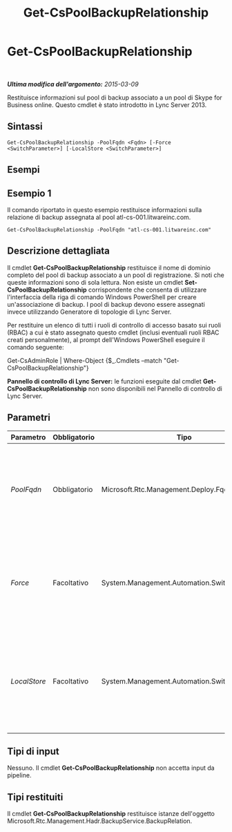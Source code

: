 ﻿---
title: Get-CsPoolBackupRelationship
TOCTitle: Get-CsPoolBackupRelationship
ms:assetid: 230bbb04-b4cb-410f-8284-00740558655d
ms:mtpsurl: https://technet.microsoft.com/it-it/library/JJ204745(v=OCS.15)
ms:contentKeyID: 49299932
ms.date: 08/24/2015
mtps_version: v=OCS.15
ms.translationtype: HT
---

# Get-CsPoolBackupRelationship

 

_**Ultima modifica dell'argomento:** 2015-03-09_

Restituisce informazioni sul pool di backup associato a un pool di Skype for Business online. Questo cmdlet è stato introdotto in Lync Server 2013.

## Sintassi

    Get-CsPoolBackupRelationship -PoolFqdn <Fqdn> [-Force <SwitchParameter>] [-LocalStore <SwitchParameter>]

## Esempi

## Esempio 1

Il comando riportato in questo esempio restituisce informazioni sulla relazione di backup assegnata al pool atl-cs-001.litwareinc.com.

    Get-CsPoolBackupRelationship -PoolFqdn "atl-cs-001.litwareinc.com"

## Descrizione dettagliata

Il cmdlet **Get-CsPoolBackupRelationship** restituisce il nome di dominio completo del pool di backup associato a un pool di registrazione. Si noti che queste informazioni sono di sola lettura. Non esiste un cmdlet **Set-CsPoolBackupRelationship** corrispondente che consenta di utilizzare l'interfaccia della riga di comando Windows PowerShell per creare un'associazione di backup. I pool di backup devono essere assegnati invece utilizzando Generatore di topologie di Lync Server.

Per restituire un elenco di tutti i ruoli di controllo di accesso basato sui ruoli (RBAC) a cui è stato assegnato questo cmdlet (inclusi eventuali ruoli RBAC creati personalmente), al prompt dell'Windows PowerShell eseguire il comando seguente:

Get-CsAdminRole | Where-Object {$\_.Cmdlets –match "Get-CsPoolBackupRelationship"}

**Pannello di controllo di Lync Server:** le funzioni eseguite dal cmdlet **Get-CsPoolBackupRelationship** non sono disponibili nel Pannello di controllo di Lync Server.

## Parametri


<table>
<colgroup>
<col style="width: 25%" />
<col style="width: 25%" />
<col style="width: 25%" />
<col style="width: 25%" />
</colgroup>
<thead>
<tr class="header">
<th>Parametro</th>
<th>Obbligatorio</th>
<th>Tipo</th>
<th>Descrizione</th>
</tr>
</thead>
<tbody>
<tr class="odd">
<td><p><em>PoolFqdn</em></p></td>
<td><p>Obbligatorio</p></td>
<td><p>Microsoft.Rtc.Management.Deploy.Fqdn</p></td>
<td><p>Nome di dominio completo del pool di cui viene controllata la relazione di backup, ad esempio:</p>
<p>-PoolFqdn &quot;atl-cs-001.litwareinc.com&quot;</p></td>
</tr>
<tr class="even">
<td><p><em>Force</em></p></td>
<td><p>Facoltativo</p></td>
<td><p>System.Management.Automation.SwitchParameter</p></td>
<td><p>Evita la visualizzazione di eventuali messaggi di errore non grave che potrebbero essere generati nel corso dell'esecuzione del comando.</p></td>
</tr>
<tr class="odd">
<td><p><em>LocalStore</em></p></td>
<td><p>Facoltativo</p></td>
<td><p>System.Management.Automation.SwitchParameter</p></td>
<td><p>Recupera i dati relativi alla relazione di backup dalla replica locale dell'archivio di gestione centrale anziché direttamente dall'archivio di gestione centrale.</p></td>
</tr>
</tbody>
</table>


## Tipi di input

Nessuno. Il cmdlet **Get-CsPoolBackupRelationship** non accetta input da pipeline.

## Tipi restituiti

Il cmdlet **Get-CsPoolBackupRelationship** restituisce istanze dell'oggetto Microsoft.Rtc.Management.Hadr.BackupService.BackupRelation.

